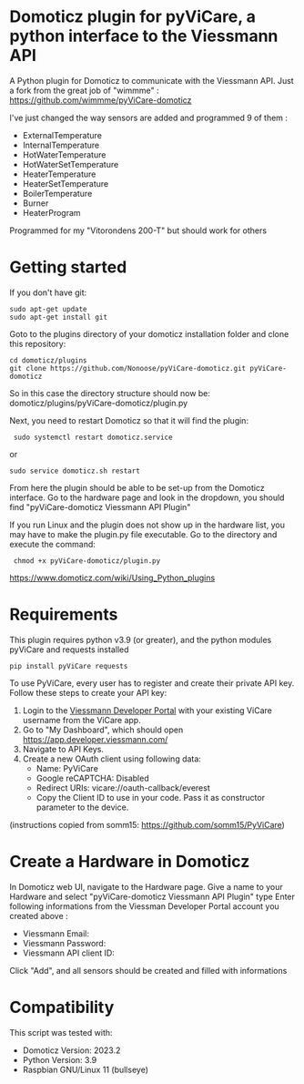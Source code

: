 # Domoticz plugin for pyViCare, a python interface to the Viessmann API
A Python plugin for Domoticz to communicate with the Viessmann API.
Just a fork from the great job of "wimmme" :
https://github.com/wimmme/pyViCare-domoticz

I've just changed the way sensors are added and programmed 9 of them :
- ExternalTemperature
- InternalTemperature
- HotWaterTemperature
- HotWaterSetTemperature
- HeaterTemperature
- HeaterSetTemperature
- BoilerTemperature
- Burner
- HeaterProgram
  
Programmed for my "Vitorondens 200-T" but should work for others

# Getting started
If you don't have git:
```
sudo apt-get update
sudo apt-get install git
```
Goto to the plugins directory of your domoticz installation folder and clone this repository:
```
cd domoticz/plugins
git clone https://github.com/Nonoose/pyViCare-domoticz.git pyViCare-domoticz
```
So in this case the directory structure should now be: domoticz/plugins/pyViCare-domoticz/plugin.py

Next, you need to restart Domoticz so that it will find the plugin:
```
 sudo systemctl restart domoticz.service
```
or
```
sudo service domoticz.sh restart
```
From here the plugin should be able to be set-up from the Domoticz interface. Go to the hardware page and look in the dropdown, you should find "pyViCare-domoticz Viessmann API Plugin"

If you run Linux and the plugin does not show up in the hardware list, you may have to make the plugin.py file executable. Go to the directory and execute the command:
```
 chmod +x pyViCare-domoticz/plugin.py
```

https://www.domoticz.com/wiki/Using_Python_plugins

# Requirements
This plugin requires python v3.9 (or greater), and the python modules pyViCare and requests installed
```
pip install pyViCare requests
```

To use PyViCare, every user has to register and create their private API key. Follow these steps to create your API key:

1. Login to the [Viessmann Developer Portal](https://developer.viessmann.com/start.html) with your existing ViCare username from the ViCare app.
2. Go to "My Dashboard", which should open https://app.developer.viessmann.com/
3. Navigate to API Keys.
4. Create a new OAuth client using following data:
   * Name: PyViCare
   * Google reCAPTCHA: Disabled
   * Redirect URIs: vicare://oauth-callback/everest
   * Copy the Client ID to use in your code. Pass it as constructor parameter to the device.

(instructions copied from somm15: https://github.com/somm15/PyViCare)

# Create a Hardware in Domoticz
In Domoticz web UI, navigate to the Hardware page.
Give a name to your Hardware and select "pyViCare-domoticz Viessmann API Plugin" type
Enter following informations from the Viessman Developer Portal account you created above :
- Viessmann Email:	
- Viessmann Password:	
- Viessmann API client ID:

Click "Add", and all sensors should be created and filled with informations

# Compatibility
This script was tested with:
* Domoticz Version: 2023.2
* Python Version: 3.9
* Raspbian GNU/Linux 11 (bullseye)
